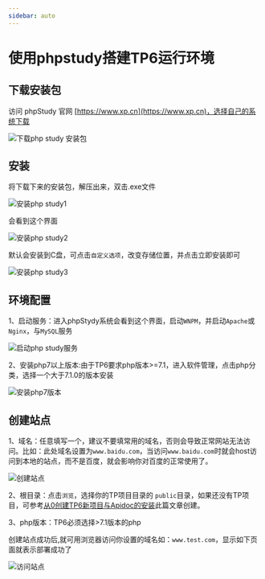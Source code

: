 ```yaml
---
sidebar: auto
---
```


# 使用phpstudy搭建TP6运行环境

## 下载安装包
访问 phpStudy 官网 [https://www.xp.cn](https://www.xp.cn)，选择自己的系统下载

![下载php study 安装包](/thinkphp-apidoc/images/course/php-study-install/install-1.png "install-1")




## 安装

将下载下来的安装包，解压出来，双击.exe文件

![安装php study1](/thinkphp-apidoc/images/course/php-study-install/install-2.png "install-2")

会看到这个界面

![安装php study2](/thinkphp-apidoc/images/course/php-study-install/install-3.png "install-3")

默认会安装到C盘，可点击`自定义选项`，改变存储位置，并点击立即安装即可

![安装php study3](/thinkphp-apidoc/images/course/php-study-install/install-4.png "install-4")


## 环境配置

1、启动服务：进入phpStydy系统会看到这个界面，启动`WNPM`，并启动`Apache`或`Nginx`，与`MySQL`服务

![启动php study服务](/thinkphp-apidoc/images/course/php-study-install/install-5.png "install-5")

2、安装php7以上版本:由于TP6要求php版本>=7.1，进入软件管理，点击php分类，选择一个大于7.1.0的版本安装

![安装php7版本](/thinkphp-apidoc/images/course/php-study-install/install-7.png "install-7")


## 创建站点

1、域名：任意填写一个，建议不要填常用的域名，否则会导致正常网站无法访问。比如：此处域名设置为`www.baidu.com`，当访问`www.baidu.com`时就会host访问到本地的站点，而不是百度，就会影响你对百度的正常使用了。

![创建站点](/thinkphp-apidoc/images/course/php-study-install/install-6.png "install-6")

2、根目录：点击`浏览`，选择你的TP项目目录的 `public`目录，如果还没有TP项目，可参考[从0创建TP6新项目与Apidoc的安装](./createTpAndInstall.md)此篇文章创建。

3、php版本：TP6必须选择>7.1版本的php

创建站点成功后,就可用浏览器访问你设置的域名如：`www.test.com`，显示如下页面就表示部署成功了

![访问站点](/thinkphp-apidoc/images/course/php-study-install/install-8.png "install-8")
